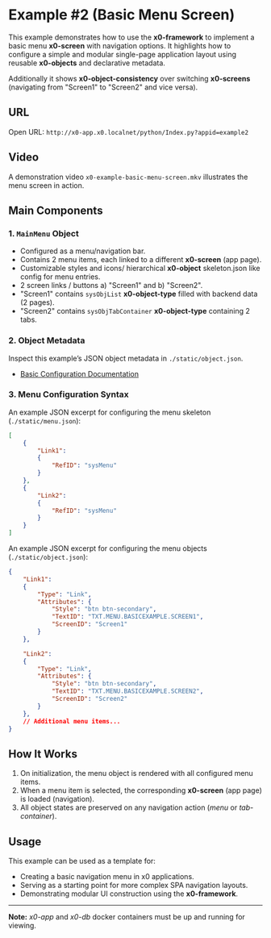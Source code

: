 # Example #2 (Basic Menu Screen)

This example demonstrates how to use the **x0-framework** to implement a basic menu **x0-screen** with navigation options.
It highlights how to configure a simple and modular single-page application layout using reusable **x0-objects** and declarative metadata.

Additionally it shows **x0-object-consistency** over switching **x0-screens** (navigating from "Screen1" to "Screen2" and vice versa).

## URL

Open URL: `http://x0-app.x0.localnet/python/Index.py?appid=example2`

## Video

A demonstration video `x0-example-basic-menu-screen.mkv` illustrates the menu screen in action.

## Main Components

### 1. `MainMenu` Object

- Configured as a menu/navigation bar.
- Contains 2 menu items, each linked to a different **x0-screen** (app page).
- Customizable styles and icons/ hierarchical **x0-object** skeleton.json like config for menu entries.
- 2 screen links / buttons a) "Screen1" and b) "Screen2".
- "Screen1" contains `sysObjList` **x0-object-type** filled with backend data (2 pages).
- "Screen2" contains `sysObjTabContainer` **x0-object-type** containing 2 tabs.

### 2. Object Metadata

Inspect this example’s JSON object metadata in `./static/object.json`.

- [Basic Configuration Documentation](https://docs.webcodex.de/x0/v1.0/appdev-config.html)

### 3. Menu Configuration Syntax

An example JSON excerpt for configuring the menu skeleton (`./static/menu.json`):

```json
[
    {
        "Link1":
        {
            "RefID": "sysMenu"
        }
    },
    {
        "Link2":
        {
            "RefID": "sysMenu"
        }
    }
]
```

An example JSON excerpt for configuring the menu objects (`./static/object.json`):

```json
{
    "Link1":
    {
        "Type": "Link",
        "Attributes": {
            "Style": "btn btn-secondary",
            "TextID": "TXT.MENU.BASICEXAMPLE.SCREEN1",
            "ScreenID": "Screen1"
        }
    },

    "Link2":
    {
        "Type": "Link",
        "Attributes": {
            "Style": "btn btn-secondary",
            "TextID": "TXT.MENU.BASICEXAMPLE.SCREEN2",
            "ScreenID": "Screen2"
        }
    },
    // Additional menu items...
}
```

## How It Works

1. On initialization, the menu object is rendered with all configured menu items.
2. When a menu item is selected, the corresponding **x0-screen** (app page) is loaded (navigation).
3. All object states are preserved on any navigation action (*menu* or *tab-container*).

## Usage

This example can be used as a template for:

- Creating a basic navigation menu in x0 applications.
- Serving as a starting point for more complex SPA navigation layouts.
- Demonstrating modular UI construction using the **x0-framework**.

---

**Note:** *x0-app* and *x0-db* docker containers must be up and running for viewing.
